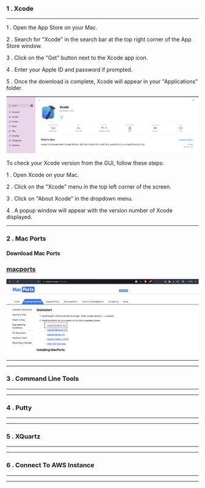 ### 1 . Xcode
--------------

1 . Open the App Store on your Mac.

2 . Search for "Xcode" in the search bar at the top right corner of the App Store window.

3 . Click on the "Get" button next to the Xcode app icon.

4 . Enter your Apple ID and password if prompted.

5 . Once the download is complete, Xcode will appear in your "Applications" folder.


![](https://github.com/ibasloom/putty-on-macOS/blob/main/images/xcode.png)


To check your Xcode version from the GUI, follow these steps:

1 . Open Xcode on your Mac.

2 . Click on the "Xcode" menu in the top left corner of the screen.

3 . Click on "About Xcode" in the dropdown menu.

4 . A popup window will appear with the version number of Xcode displayed.


--------------

### 2 . Mac Ports

#### Download Mac Ports

### [macports](https://www.macports.org/install.php)

![](https://github.com/ibasloom/putty-on-macOS/blob/main/images/macports.png)

--------------

--------------

### 3 . Command Line Tools

--------------

--------------

### 4 . Putty

--------------

--------------

### 5 . XQuartz

--------------

--------------

### 6 . Connect To AWS Instance

--------------

--------------
